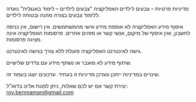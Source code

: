 מדיניות פרטיות – צבעים לילדים
האפליקציה "צבעים לילדים – לימוד באנגלית" נועדה ללימוד צבעים בצורה מהנה ובטוחה לילדים.

איסוף מידע
האפליקציה לא אוספת מידע אישי מהמשתמשים.
אין רישום, אין כניסה לחשבון, ואין איסוף של מיקום, אנשי קשר או מזהים אחרים.
פרסומות
האפליקציה אינה מציגה פרסומות.

גישה לאינטרנט
האפליקציה פועלת ללא צורך בגישה לאינטרנט.

שיתוף מידע
לא מועבר או נשתף מידע עם צדדים שלישיים.

שינויים במדיניות
ייתכן ונעדכן מדיניות זו בעתיד. עדכונים יוצגו בעמוד זה.

יצירת קשר
אם יש לכם שאלות, ניתן לפנות אלינו בדוא"ל: roy.benmaman@gmail.com
